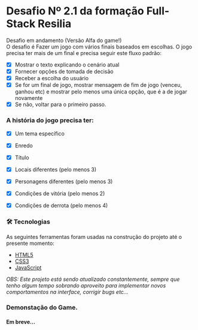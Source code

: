 # Desafio Nº 2.1 da formação Full-Stack Resilia

Desafio em andamento (Versão Alfa do game!) <br />
O desafio é Fazer um jogo com vários finais baseados em escolhas. O jogo precisa ter mais de um final e precisa seguir este fluxo padrão:

- [x] Mostrar o texto explicando o cenário atual
- [x] Fornecer opções de tomada de decisão
- [x] Receber a escolha do usuário
- [x] Se for um final de jogo, mostrar mensagem de fim de jogo (venceu, ganhou etc) e mostrar pelo   menos uma única opção, que é a de jogar novamente
- [x] Se não, voltar para o primeiro passo.

### A história do jogo precisa ter:

- [x] Um tema específico
- [x] Enredo
- [x] Título
- [x] Locais diferentes (pelo menos 3)
- [x] Personagens diferentes (pelo menos 3)
- [x] Condições de vitória (pelo menos 2)
- [x] Condições de derrota (pelo menos 4)


### 🛠 Tecnologias

As seguintes ferramentas foram usadas na construção do projeto até o presente momento:

- [HTML5](https://developer.mozilla.org/pt-BR/docs/Web/HTML/HTML5)
- [CSS3](https://developer.mozilla.org/pt-BR/docs/Web/CSS)
- [JavaScript](https://developer.mozilla.org/pt-BR/docs/Web/JavaScript)


_OBS: Este projeto está sendo atualizado constantemente, sempre que tenho algum tempo sobrando aproveito para
implementar novos comportamentos na interface, corrigir bugs etc..._

### Demonstação do Game.

#### Em breve...